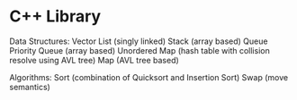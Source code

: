 # C++ Library

Data Structures:
Vector
List (singly linked)
Stack (array based)
Queue
Priority Queue (array based)
Unordered Map (hash table with collision resolve using AVL tree)
Map (AVL tree based)

Algorithms:
Sort (combination of Quicksort and Insertion Sort)
Swap (move semantics)


